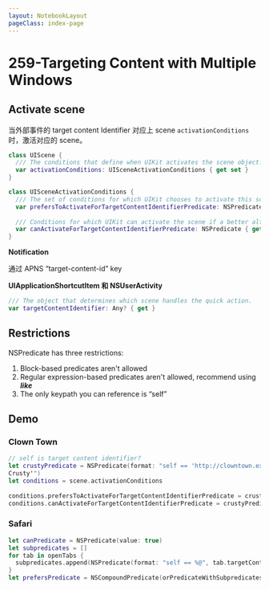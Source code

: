 ```yaml
---
layout: NotebookLayout
pageClass: index-page
---
```

# 259-Targeting Content with Multiple Windows

## Activate scene

当外部事件的 target content Identifier 对应上 scene `activationConditions` 时，激活对应的 scene。

```swift
class UIScene {
  /// The conditions that define when UIKit activates the scene object.
  var activationConditions: UISceneActivationConditions { get set }
}

class UISceneActivationConditions {
  /// The set of conditions for which UIKit chooses to activate this scene over others.
  var prefersToActivateForTargetContentIdentifierPredicate: NSPredicate { get set }
  
  /// Conditions for which UIKit can activate the scene if a better alternative doesn't exist.
  var canActivateForTargetContentIdentifierPredicate: NSPredicate { get set }
}
```

**Notification**

通过 APNS “target-content-id” key

**UIApplicationShortcutItem 和 NSUserActivity**

```swift
/// The object that determines which scene handles the quick action.
var targetContentIdentifier: Any? { get }
```

## Restrictions

NSPredicate has three restrictions:

1.  Block-based predicates aren't allowed
2.  Regular expression-based predicates aren't allowed, recommend using ***like***
3.  The only keypath you can reference is “self”

## Demo

### Clown Town 

```swift
// self is target content identifier?
let crustyPredicate = NSPredicate(format: "self == 'http://clowntown.example.com/clown/
Crusty'")
let conditions = scene.activationConditions
 
conditions.prefersToActivateForTargetContentIdentifierPredicate = crustyPredicate
conditions.canActivateForTargetContentIdentifierPredicate = crustyPredicate
```

### Safari
```swift
let canPredicate = NSPredicate(value: true)
let subpredicates = []
for tab in openTabs {
  subpredicates.append(NSPredicate(format: "self == %@", tab.targetContentIdentifier))
}
let prefersPredicate = NSCompoundPredicate(orPredicateWithSubpredicates: subpredicates)
```

